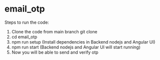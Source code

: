# email_otp

Steps to run the code:
1. Clone the code from main branch git clone <url>
2. cd email_otp
3. npm run setup (Install dependencies in Backend nodejs and Angular UI)
4. npm run start (Backend nodejs and Angular UI will start running)
5. Now you will be able to send and verify otp